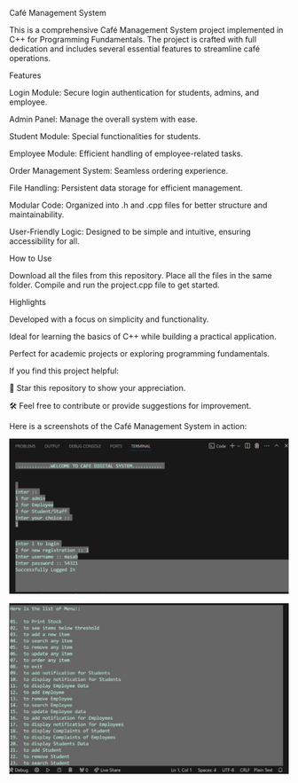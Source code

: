 Café Management System

This is a comprehensive Café Management System project implemented in C++ for Programming Fundamentals. The project is crafted with full dedication and includes several essential features to streamline café operations.

Features

Login Module: Secure login authentication for students, admins, and employee.

Admin Panel: Manage the overall system with ease.

Student Module: Special functionalities for students.

Employee Module: Efficient handling of employee-related tasks.

Order Management System: Seamless ordering experience.

File Handling: Persistent data storage for efficient management.

Modular Code: Organized into .h and .cpp files for better structure and maintainability.

User-Friendly Logic: Designed to be simple and intuitive, ensuring accessibility for all.

How to Use

Download all the files from this repository.
Place all the files in the same folder.
Compile and run the project.cpp file to get started.

Highlights

Developed with a focus on simplicity and functionality.

Ideal for learning the basics of C++ while building a practical application.

Perfect for academic projects or exploring programming fundamentals.


If you find this project helpful:

🌟 Star this repository to show your appreciation.

🛠️ Feel free to contribute or provide suggestions for improvement.

Here is a screenshots of the Café Management System in action:

![Café Management System Login Interface](images/2.png)

![Café Management System Menu Interface](images/3.png)
